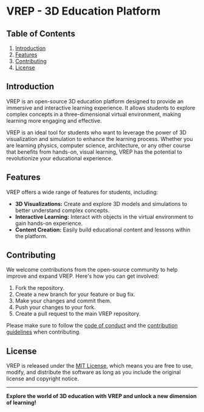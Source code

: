 # VREP - 3D Education Platform

## Table of Contents
1. [Introduction](#introduction)
2. [Features](#features)
3. [Contributing](#contributing)
4. [License](#license)

## Introduction

VREP is an open-source 3D education platform designed to provide an immersive and interactive learning experience. It allows students to explore complex concepts in a three-dimensional virtual environment, making learning more engaging and effective.

VREP is an ideal tool for students who want to leverage the power of 3D visualization and simulation to enhance the learning process. Whether you are learning physics, computer science, architecture, or any other course that benefits from hands-on, visual learning, VREP has the potential to revolutionize your educational experience.


## Features

VREP offers a wide range of features for students, including:

- **3D Visualizations:** Create and explore 3D models and simulations to better understand complex concepts.
- **Interactive Learning:** Interact with objects in the virtual environment to gain hands-on experience.
- **Content Creation:** Easily build educational content and lessons within the platform.

## Contributing

We welcome contributions from the open-source community to help improve and expand VREP. Here's how you can get involved:

1. Fork the repository.
2. Create a new branch for your feature or bug fix.
3. Make your changes and commit them.
4. Push your changes to your fork.
5. Create a pull request to the main VREP repository.

Please make sure to follow the [code of conduct](CONTRIBUTING.md) and the [contribution guidelines](CONTRIBUTING.md) when contributing.

## License

VREP is released under the [MIT License](LICENSE), which means you are free to use, modify, and distribute the software as long as you include the original license and copyright notice. 

---

**Explore the world of 3D education with VREP and unlock a new dimension of learning!**